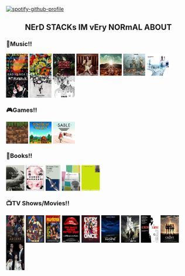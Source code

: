 [![spotify-github-profile](https://spotify-github-profile.kittinanx.com/api/view?uid=31zucmt2i6zwpqump5tcn6v73pie&cover_image=true&theme=natemoo-re&show_offline=true&background_color=121212&interchange=true&bar_color=53b14f&bar_color_cover=true)](https://spotify-github-profile.kittinanx.com/api/view?uid=31zucmt2i6zwpqump5tcn6v73pie&redirect=true)
<h2 align="center">NErD STACKs IM  vEry NORmAL ABOUT</h2>
<h3 align="left">🎸Music!!</h3>
<p align="left">
<a href="https://open.spotify.com/album/5vkqYmiPBYLaalcmjujWxK"><img align="center" src="./radiohead.jpg" alt="inrainbows" height="60" width="60" /></a>
<a href="https://open.spotify.com/album/2Qt8Z1LB3Fsrf6nhBNsvUJ"><img align="center" src="./songs.jpeg" alt="adrianne" height="60" width="60" /></a>
<a href="https://open.spotify.com/album/3yaSvEnMDdxwakgx7OBLxf"><img align="center" src="./vgbt.jpg" alt="vgbt" height="60" width="60" /></a>
<a href="https://open.spotify.com/album/2wwCc6fcyhp1tfY3J6Javr"><img align="center" src="./banisters.jpg" alt="banisters" height="60" width="60" /></a>
<a href="https://open.spotify.com/album/2wPnKggTK3QhYAKL7Q0vvr"><img align="center" src="./danger.jpeg" alt="danger" height="60" width="60" /></a>
<a href="https://open.spotify.com/album/1Vg5v9M0afj5sIl1ndRXzy"><img align="center" src="./kickii.jpeg" alt="kickii" height="60" width="60" /></a>
<a href="https://open.spotify.com/album/6dVIqQ8qmQ5GBnJ9shOYGE"><img align="center" src="./okcomputer.jpeg" alt="okcomputer" height="60" width="60" /></a>
<a href="https://open.spotify.com/album/3DuiGV3J09SUhvp8gqNx8h"><img align="center" src="./revenge.jpeg" alt="revenge" height="60" width="60" /></a>
<a href="https://open.spotify.com/album/0FZK97MXMm5mUQ8mtudjuK"><img align="center" src="./tbp.jpeg" alt="blackparade" height="60" width="60" /></a>
<a href="https://open.spotify.com/album/3PRoXYsngSwjEQWR5PsHWR"><img align="center" src="./revolver.jpeg" alt="revolver" height="60" width="60" /></a>

</p>
<h3 align="left">🎮Games!!</h3>
<p align="left">
  <img align="center" src="./mc.jpeg" alt="minecraft" height="60" width="60" />
  <img align="center" src="./stardew.jpeg" alt="stardew" height="60" width="60" />
  <img align="center" src="./sable.jpeg" alt="sable" height="60" width="60" />
</p>
<h3 align="left">📖Books!!</h3>
<p align="left">
  <a href="https://www.goodreads.com/book/show/41880609-on-earth-we-re-briefly-gorgeous"><img align="center" src="./onearth.jpg" alt="onearth" height="70" width="50" /></a>
  <a href="https://www.goodreads.com/book/show/10357575-1q84"><img align="center" src="./1q84.jpg" alt="1q84" height="70" width="50" /></a>
  <a href="https://www.goodreads.com/book/show/24861.Demian_Die_Geschichte_von_Emil_Sinclairs_Jugend"><img align="center" src="./demian.jpg" alt="demian" height="70" width="40" /></a>
  <a href="https://www.goodreads.com/book/show/6514.The_Bell_Jar"><img align="center" src="./belljar.jpg" alt="belljar" height="70" width="50" /></a>
  <a href="https://www.goodreads.com/book/show/22628.The_Perks_of_Being_a_Wallflower"><img align="center" src="./perks.jpg" alt="perks" height="70" width="50" /></a>
</p>
<h3 align="left">📺TV Shows/Movies!!</h3>
<p align="left">
  <a href="https://www.imdb.com/title/tt11126994/"><img align="center" src="./arcane.jpg" alt="arcane" height="75" width="50" /></a>
  <a href="https://www.imdb.com/title/tt14452776/"><img align="center" src="./bear.jpg" alt="thebear" height="75" width="50" /></a>
  <a href="https://www.imdb.com/title/tt0110912/"><img align="center" src="./pulp.jpg" alt="pulp" height="75" width="40" /></a>
  <a href="https://www.imdb.com/title/tt0073629/"><img align="center" src="./rocky.jpeg" alt="rocky" height="75" width="50" /></a>
  <a href="https://www.imdb.com/title/tt6710474/"><img align="center" src="./eeaao.jpg" alt="eeaao" height="75" width="50" /></a>
  <a href="https://www.imdb.com/title/tt10954984/"><img align="center" src="./nope.jpg" alt="nope" height="75" width="50" /></a>
  <a href="https://www.imdb.com/title/tt3581920/"><img align="center" src="./tlou.jpg" alt="tlou" height="75" width="50" /></a>
  <a href="https://www.imdb.com/title/tt3581920/"><img align="center" src="./scarface.jpg" alt="scarface" height="75" width="50" /></a>
  <a href="https://www.imdb.com/title/tt3581920/"><img align="center" src="./craft.jpg" alt="craft" height="75" width="50" /></a>
  <a href="https://www.imdb.com/title/tt3581920/"><img align="center" src="./handmaiden.png" alt="handmaiden" height="75" width="50" /></a>
</p>
